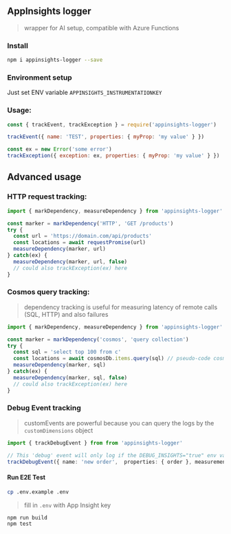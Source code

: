 ## AppInsights logger
> wrapper for AI setup, compatible with Azure Functions

### Install
```sh
npm i appinsights-logger --save
```

### Environment setup
Just set ENV variable `APPINSIGHTS_INSTRUMENTATIONKEY`

### Usage:
```js
const { trackEvent, trackException } = require('appinsights-logger')

trackEvent({ name: 'TEST', properties: { myProp: 'my value' } })

const ex = new Error('some error')
trackException({ exception: ex, properties: { myProp: 'my value' } })
```

## Advanced usage

### HTTP request tracking:

```ts
import { markDependency, measureDependency } from 'appinsights-logger'

const marker = markDependency('HTTP', 'GET /products')
try {
  const url = 'https://domain.com/api/products'
  const locations = await requestPromise(url)
  measureDependency(marker, url)
} catch(ex) {
  measureDependency(marker, url, false)
  // could also trackException(ex) here
}
```

### Cosmos query tracking:
> dependency tracking is useful for measuring latency of remote calls (SQL, HTTP) and also failures

```ts
import { markDependency, measureDependency } from 'appinsights-logger'

const marker = markDependency('cosmos', 'query collection')
try {
  const sql = 'select top 100 from c'
  const locations = await cosmosDb.items.query(sql) // pseudo-code cosmos query
  measureDependency(marker, sql)
} catch(ex) {
  measureDependency(marker, sql, false)
  // could also trackException(ex) here
}
```


### Debug Event tracking
> customEvents are powerful because you can query the logs by the `customDimensions` object

```ts
import { trackDebugEvent } from from 'appinsights-logger'

// This 'debug' event will only log if the DEBUG_INSIGHTS="true" env var is set
trackDebugEvent({ name: 'new order',  properties: { order }, measurements: { productCount: order.products.length } }) 
```



#### Run E2E Test

```sh
cp .env.example .env
```
> fill in `.env` with App Insight key

```sh
npm run build
npm test
```

